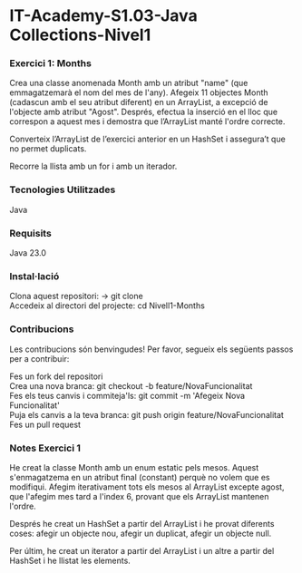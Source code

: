 # IT-Academy-S1.03-Java Collections-Nivel1

### Exercici 1: Months

Crea una classe anomenada Month amb un atribut "name" (que emmagatzemarà el nom del mes de l'any). Afegeix 11 objectes Month (cadascun amb el seu atribut diferent) en un ArrayList, a excepció de l'objecte amb atribut "Agost". Després, efectua la inserció en el lloc que correspon a aquest mes i demostra que l’ArrayList manté l'ordre correcte.

Converteix l’ArrayList de l’exercici anterior en un HashSet i assegura’t que no permet duplicats.

Recorre la llista amb un for i amb un iterador.


### Tecnologies Utilitzades

Java

### Requisits

Java 23.0

### Instal·lació

Clona aquest repositori: -> git clone  
Accedeix al directori del projecte:   cd Nivell1-Months

### Contribucions

Les contribucions són benvingudes! Per favor, segueix els següents passos per a contribuir:  

Fes un fork del repositori  
Crea una nova branca:  git checkout -b feature/NovaFuncionalitat  
Fes els teus canvis i commiteja'ls: git commit -m 'Afegeix Nova Funcionalitat'  
Puja els canvis a la teva branca: git push origin feature/NovaFuncionalitat  
Fes un pull request

### Notes Exercici 1
He creat la classe Month amb un enum estatic pels mesos. Aquest s'enmagatzema en un atribut final (constant) perquè no volem que es modifiqui. Afegim iterativament tots els mesos al ArrayList excepte agost, que l'afegim mes tard a l'index 6, provant que els ArrayList mantenen l'ordre.  

Després he creat un HashSet a partir del ArrayList i he provat diferents coses: afegir un objecte nou, afegir un duplicat, afegir un objecte null.

Per últim, he creat un iterator a partir del ArrayList i un altre a partir del HashSet i he llistat les elements.